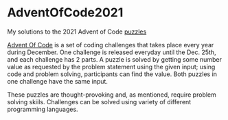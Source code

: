 # AdventOfCode2021
My solutions to the 2021 Advent of Code [puzzles](https://adventofcode.com/2021)

[Advent Of Code](https://adventofcode.com/2021/about) is a set of coding challenges that takes place every year during December. One challenge is released everyday until the Dec. 25th, and each challenge has 2 parts. A puzzle is solved by getting some number value as requested by the problem statement using the given input; using code and problem solving, participants can find the value. Both puzzles in one challenge have the same input.

These puzzles are thought-provoking and, as mentioned, require problem solving skiils. Challenges can be solved using variety of different programming languages.
